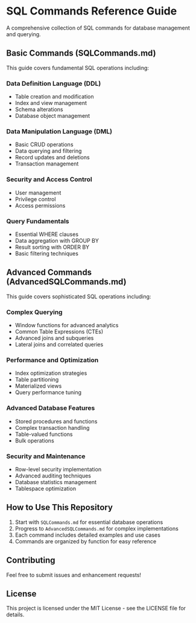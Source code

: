 # SQL Commands Reference Guide

A comprehensive collection of SQL commands for database management and querying.

## Basic Commands (SQLCommands.md)

This guide covers fundamental SQL operations including:

### Data Definition Language (DDL)
- Table creation and modification
- Index and view management
- Schema alterations
- Database object management

### Data Manipulation Language (DML)
- Basic CRUD operations
- Data querying and filtering
- Record updates and deletions
- Transaction management

### Security and Access Control
- User management
- Privilege control
- Access permissions

### Query Fundamentals
- Essential WHERE clauses
- Data aggregation with GROUP BY
- Result sorting with ORDER BY
- Basic filtering techniques




## Advanced Commands (AdvancedSQLCommands.md)

This guide covers sophisticated SQL operations including:

### Complex Querying
- Window functions for advanced analytics
- Common Table Expressions (CTEs)
- Advanced joins and subqueries
- Lateral joins and correlated queries

### Performance and Optimization
- Index optimization strategies
- Table partitioning
- Materialized views
- Query performance tuning

### Advanced Database Features
- Stored procedures and functions
- Complex transaction handling
- Table-valued functions
- Bulk operations

### Security and Maintenance
- Row-level security implementation
- Advanced auditing techniques
- Database statistics management
- Tablespace optimization

## How to Use This Repository

1. Start with `SQLCommands.md` for essential database operations
2. Progress to `AdvancedSQLCommands.md` for complex implementations
3. Each command includes detailed examples and use cases
4. Commands are organized by function for easy reference

## Contributing

Feel free to submit issues and enhancement requests!

## License

This project is licensed under the MIT License - see the LICENSE file for details.
